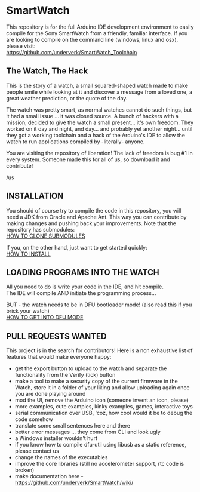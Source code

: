 SmartWatch
==========

This repository is for the full Arduino IDE development environment to easily compile for the Sony SmartWatch from a friendly, familiar interface.
If you are looking to compile on the command line (windows, linux and osx), please visit:  
https://github.com/underverk/SmartWatch_Toolchain  

## The Watch, The Hack

This is the story of a watch, a small squared-shaped watch made to make people smile while looking at it and discover a message from a loved one, a great weather prediction, or the quote of the day. 

The watch was pretty smart, as normal watches cannot do such things, but it had a small issue ... it was closed source. A bunch of hackers with a mission, decided to give the watch a small present... it's own freedom. They worked on it day and night, and day... and probably yet another night... until they got a working toolchain and a hack of the Arduino's IDE to allow the watch to run applications compiled by -literally- anyone.

You are visiting the repository of liberation! The lack of freedom is bug #1 in every system. Someone made this for all of us, so download it and contribute!

/us

INSTALLATION
------------

You should of course try to compile the code in this repository, you will need a JDK from Oracle and Apache Ant.
This way you can contribute by making changes and pushing back your improvements. Note that the repository has submodules:  
[HOW TO CLONE SUBMODULES](https://github.com/underverk/SmartWatch/wiki/Cloning-Submodules)  

If you, on the other hand, just want to get started quickly:  
[HOW TO INSTALL](https://github.com/underverk/SmartWatch/wiki/Installing-the-IDE)  

LOADING PROGRAMS INTO THE WATCH
-------------------------------

All you need to do is write your code in the IDE, and hit compile.  
The IDE will compile AND initiate the programming process...  

BUT - the watch needs to be in DFU bootloader mode! (also read this if you brick your watch)  
[HOW TO GET INTO DFU MODE](https://github.com/underverk/SmartWatch/wiki/Doing-the-DFU)  



PULL REQUESTS WANTED
--------------------

This project is in the search for contributors! Here is a non exhaustive list of features that would make everyone happy:

- get the export button to upload to the watch and separate the functionality from the Verify (tick) button
- make a tool to make a security copy of the current firmware in the Watch, store it in a folder of your liking and allow uploading again once you are done playing around
- mod the UI, remove the Arduino icon (someone invent an icon, please)
- more examples, cute examples, kinky examples, games, interactive toys
- serial communication over USB, 'coz, how cool would it be to debug the code somehow
- translate some small sentences here and there
- better error messages ... they come from CLI and look ugly
- a Windows installer wouldn't hurt
- if you know how to compile dfu-util using libusb as a static reference, please contact us
- change the names of the executables
- improve the core libraries (still no accelerometer support, rtc code is broken)
- make documentation here - https://github.com/underverk/SmartWatch/wiki/
